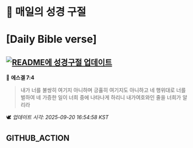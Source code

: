 # 🙏 매일의 성경 구절
# [Daily Bible verse]
## [![README에 성경구절 업데이트](https://github.com/DONGSUKA/first_test/actions/workflows/update-readme-bible.yml/badge.svg)](https://github.com/DONGSUKA/first_test/actions/workflows/update-readme-bible.yml)
<!-- START_BIBLE_VERSE -->
📖 **에스겔 7:4**
> 내가 너를 불쌍히 여기지 아니하며 긍휼히 여기지도 아니하고 네 행위대로 너를 벌하여 네 가증한 일이 너희 중에 나타나게 하리니 내가여호와인 줄을 너희가 알리라

🕊️ _업데이트 시각: 2025-09-20 16:54:58 KST_
  <!-- END_BIBLE_VERSE -->
## GITHUB_ACTION
